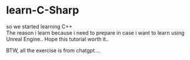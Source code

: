 # learn-C-Sharp

so we started learning C++ <br>
The reason i learn because i need to prepare in case i want to learn using Unreal Engine..
Hope this tutorial worth it..

BTW, all the exercise is from chatgpt....